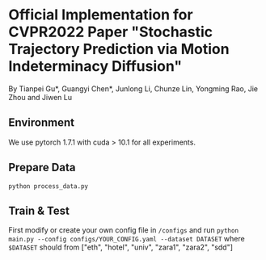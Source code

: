 # Official Implementation for CVPR2022 Paper "Stochastic Trajectory Prediction via Motion Indeterminacy Diffusion"

By Tianpei Gu*, Guangyi Chen*, Junlong Li, Chunze Lin, Yongming Rao, Jie Zhou and Jiwen Lu

## Environment

We use pytorch 1.7.1 with cuda > 10.1 for all experiments.


## Prepare Data

```
python process_data.py
```

## Train & Test

First modify or create your own config file in ```/configs``` and run ```python main.py --config configs/YOUR_CONFIG.yaml --dataset DATASET``` where ```$DATASET``` should from ["eth", "hotel", "univ", "zara1", "zara2", "sdd"]
